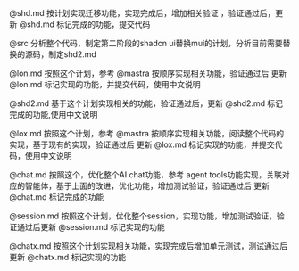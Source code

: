 @shd.md 按计划实现迁移功能，实现完成后，增加相关验证 ，验证通过后，更新 @shd.md 标记完成的功能，提交代码

@src 分析整个代码，制定第二阶段的shadcn ui替换mui的计划，分析目前需要替换的源码，制定shd2.md


@lon.md 按照这个计划，参考 @mastra 按顺序实现相关功能，验证通过后 更新 @lon.md 标记实现的功能，并提交代码，使用中文说明


@shd2.md 基于这个计划实现相关的功能，验证通过后，更新 @shd2.md 标记完成的功能,使用中文说明

@lox.md 按照这个计划，参考 @mastra 按顺序实现相关功能，阅读整个代码的实现，基于现有的实现，验证通过后 更新 @lox.md 标记实现的功能，并提交代码，使用中文说明


@chat.md 按照这个，优化整个AI chat功能，参考 agent tools功能实现，关联对应的智能体，基于上面的改进，优化功能，增加测试验证，验证通过后 更新 @chat.md  标记完成的功能


@session.md 按照这个计划，优化整个session，实现功能，增加测试验证，验证通过后更新 @session.md 标记实现的功能

@chatx.md 按照这个计划实现相关功能，实现完成后增加单元测试，测试通过后更新 @chatx.md 标记实现的功能